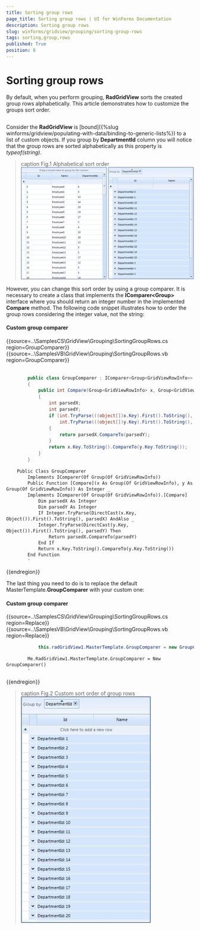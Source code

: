 ```yaml
---
title: Sorting group rows
page_title: Sorting group rows | UI for WinForms Documentation
description: Sorting group rows
slug: winforms/gridview/grouping/sorting-group-rows
tags: sorting,group,rows
published: True
position: 8
---
```


# Sorting group rows



By default, when you perform grouping, __RadGridView__ sorts the created group rows alphabetically.
      This article demonstrates how to customize the groups sort order.

## 

Consider the __RadGridView__ is [bound]({%slug winforms/gridview/populating-with-data/binding-to-generic-lists%}) to a list of custom objects. If you group by __DepartmentId__ column you will notice that the group rows are sorted alphabetically as this property is *typeof(string)*.
        
>caption Fig.1 Alphabetical sort order<br>![gridview-grouping-sorting-group-rows 001](images/gridview-grouping-sorting-group-rows001.png)

However, you can change this sort order by using a group comparer. It is necessary to create a class that implements the  __IComparer<Group<GridViewRowInfo>>__ interface where you should return an integer number in the implemented __Compare__ method. The following code snippet illustrates how to order the group rows considering the integer value, not the string:

#### Custom group comparer

{{source=..\SamplesCS\GridView\Grouping\SortingGroupRows.cs region=GroupComparer}} 
{{source=..\SamplesVB\GridView\Grouping\SortingGroupRows.vb region=GroupComparer}} 

````C#
        
        public class GroupComparer : IComparer<Group<GridViewRowInfo>>
        {
            public int Compare(Group<GridViewRowInfo> x, Group<GridViewRowInfo> y)
            {
                int parsedX;
                int parsedY;
                if (int.TryParse(((object[])x.Key).First().ToString(), out parsedX) &&
                    int.TryParse(((object[])y.Key).First().ToString(), out parsedY))
                {
                    return parsedX.CompareTo(parsedY);
                }
                return x.Key.ToString().CompareTo(y.Key.ToString());
            }
        }
````
````VB.NET
    Public Class GroupComparer
        Implements IComparer(Of Group(Of GridViewRowInfo))
        Public Function [Compare](x As Group(Of GridViewRowInfo), y As Group(Of GridViewRowInfo)) As Integer _
        Implements IComparer(Of Group(Of GridViewRowInfo)).[Compare]
            Dim parsedX As Integer
            Dim parsedY As Integer
            If Integer.TryParse(DirectCast(x.Key, Object()).First().ToString(), parsedX) AndAlso _
            Integer.TryParse(DirectCast(y.Key, Object()).First().ToString(), parsedY) Then
                Return parsedX.CompareTo(parsedY)
            End If
            Return x.Key.ToString().CompareTo(y.Key.ToString())
        End Function
        '
````

{{endregion}} 

The last thing you need to do is to replace the default MasterTemplate.__GroupComparer__ with your custom one:

#### Custom group comparer

{{source=..\SamplesCS\GridView\Grouping\SortingGroupRows.cs region=Replace}} 
{{source=..\SamplesVB\GridView\Grouping\SortingGroupRows.vb region=Replace}} 

````C#
            this.radGridView1.MasterTemplate.GroupComparer = new GroupComparer();
````
````VB.NET
        Me.RadGridView1.MasterTemplate.GroupComparer = New GroupComparer()
        '
````

{{endregion}} 

>caption Fig.2 Custom sort order of group rows<br>![gridview-grouping-sorting-group-rows 002](images/gridview-grouping-sorting-group-rows002.png)
